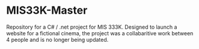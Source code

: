 # MIS33K-Master
Repository for a C# / .net project for MIS 333K. 
Designed to launch a website for a fictional cinema, the project was a collabaritive work between 4 people and is no longer being updated. 
